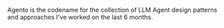 Agento is the codename for the collection of LLM Agent design patterns and approaches I've worked on the last 6 months.
